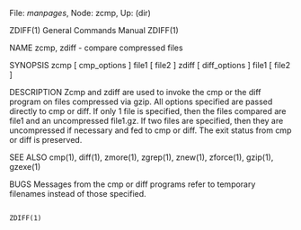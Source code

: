 File: *manpages*,  Node: zcmp,  Up: (dir)

ZDIFF(1)                    General Commands Manual                   ZDIFF(1)



NAME
       zcmp, zdiff - compare compressed files

SYNOPSIS
       zcmp [ cmp_options ] file1 [ file2 ]
       zdiff [ diff_options ] file1 [ file2 ]

DESCRIPTION
       Zcmp  and zdiff are used to invoke the cmp or the diff program on files
       compressed via gzip.  All options specified are passed directly to  cmp
       or  diff.   If  only  1  file is specified, then the files compared are
       file1 and an uncompressed file1.gz.  If two files are  specified,  then
       they  are  uncompressed  if necessary and fed to cmp or diff.  The exit
       status from cmp or diff is preserved.

SEE ALSO
       cmp(1),  diff(1),  zmore(1),  zgrep(1),  znew(1),  zforce(1),  gzip(1),
       gzexe(1)

BUGS
       Messages  from  the  cmp  or diff programs refer to temporary filenames
       instead of those specified.



                                                                      ZDIFF(1)
